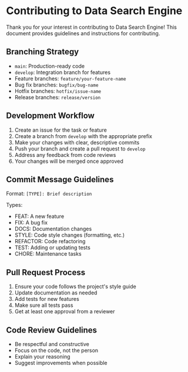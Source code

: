 # Contributing to Data Search Engine

Thank you for your interest in contributing to Data Search Engine! This document provides guidelines and instructions for contributing.

## Branching Strategy

- `main`: Production-ready code
- `develop`: Integration branch for features
- Feature branches: `feature/your-feature-name`
- Bug fix branches: `bugfix/bug-name`
- Hotfix branches: `hotfix/issue-name`
- Release branches: `release/version`

## Development Workflow

1. Create an issue for the task or feature
2. Create a branch from `develop` with the appropriate prefix
3. Make your changes with clear, descriptive commits
4. Push your branch and create a pull request to `develop`
5. Address any feedback from code reviews
6. Your changes will be merged once approved

## Commit Message Guidelines

Format: `[TYPE]: Brief description`

Types:
- FEAT: A new feature
- FIX: A bug fix
- DOCS: Documentation changes
- STYLE: Code style changes (formatting, etc.)
- REFACTOR: Code refactoring
- TEST: Adding or updating tests
- CHORE: Maintenance tasks

## Pull Request Process

1. Ensure your code follows the project's style guide
2. Update documentation as needed
3. Add tests for new features
4. Make sure all tests pass
5. Get at least one approval from a reviewer

## Code Review Guidelines

- Be respectful and constructive
- Focus on the code, not the person
- Explain your reasoning
- Suggest improvements when possible

